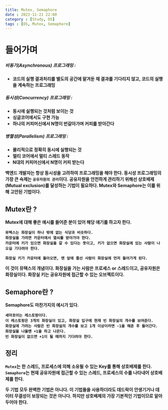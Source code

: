 ```yaml
---
title: Mutex, Semaphore
date : 2023-11-21 22:00
category : [Study, OS]
tags : [OS, Mutex, Semaphore]
---
```


# 들어가며
##### <b>비동기(Asynchronous) 프로그래밍 :
- 코드의 실행 결과처리를 별도의 공간에 맡겨둔 채 결과를 기다리지 않고, 코드의 실행을 계속하는 프로그래밍 

##### <b>동시성(Concurrency) 프로그래밍 : 
- 동시에 실행되는 것처럼 보이는 것
- 싱글코어에서도 구현 가능
- 하나의 커피머신에서 N명이 번갈아가며 커피를 받아간다 

##### <b>병렬성(Parallelism) 프로그래밍 : 
- 물리적으로 정확히 동시에 실행되는 것
- 멀티 코어에서 멀티 스레드 동작
- N대의 커피머신에서 N명이 커피 받는다 

백엔드 개발자는 항상 동시성을 고려하여 프로그래밍을 해야 한다.
동시성 프로그래밍의 가장 큰 숙제는 `공유자원의 관리`이다. 공유자원을 안전하게 관리하기 위해선 상호배제 (Mutual exclusion)를 달성하는 기법이 필요하다. Mutex와 Semaphore는 이를 위해 고안된 기법이다. 

## Mutex란 ?
Mutex에 대해 좋은 예시를 들어준 분이 있어 해당 얘기를 하고자 한다. 
```
뮤텍스는 화장실이 하나 밖에 없는 식당과 비슷하다. 
화장실을 가려면 카운터에서 열쇠를 받아가야 한다.
카운터에 키가 있으면 화장실을 갈 수 있다는 뜻이고, 키가 없으면 화장실에 있는 사람이 나오길 기다려야 한다.

화장실 키가 카운터에 돌아오면, 맨 앞에 줄선 사람이 화장실에 먼저 들어가게 된다. 
```
이 것이 뮤텍스의 개념이다. 
화장실을 가는 사람은 프로세스 or 스레드이고, 공유자원은 화장실이다. 화장실 키는 공유자원에 접근할 수 있는 오브젝트이다.

## Semaphore란 ?
Semaphore도 마찬가지의 예시가 있다.
```
세마포어는 레스토랑이다. 
이 레스토랑은 3개의 화장실이 있고, 화장실 입구에 현재 빈 화장실의 개수를 보여준다.
화장실에 가려는 사람은 빈 화장실의 개수를 보고 1개 이상이라면 -1을 해준 후 들어간다. 
화장실을 나올땐 +1을 하고 나온다.
빈 화장실이 없으면 +1이 될 때까지 기다려야 한다.
```

## 정리
`Mutex`는 한 스레드, 프로세스에 의해 소유될 수 있는 Key를 통해 상호배제를 한다.
`Semaphore`는 현재 공유자원에 접근할 수 있는 스레드, 프로세스의 수를 나타내어 상호배제를 한다.

두 기법 모두 완벽한 기법은 아니다. 이 기법들을 사용하더라도 데드락이 안생기거나 데이터 무결성이 보장되는 것은 아니다. 
하지만 상호배제의 가장 기본적인 기법이므로 알아두어야 한다. 